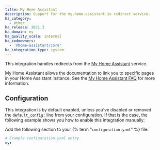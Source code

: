 ```yaml
---
title: My Home Assistant
description: Support for the my.home-assistant.io redirect service.
ha_category:
  - Other
ha_release: 2021.3
ha_domain: my
ha_quality_scale: internal
ha_codeowners:
  - '@home-assistant/core'
ha_integration_type: system
---
```


This integration handles redirects from the [My Home Assistant](https://my.home-assistant.io) service.

My Home Assistant allows the documentation to link you to specific pages in your Home Assistant instance. See the [My Home Assistant FAQ](https://my.home-assistant.io/faq/) for more information.

## Configuration

This integration is by default enabled, unless you've disabled or removed the [`default_config:`](/integrations/default_config/) line from your configuration. If that is the case, the following example shows you how to enable this integration manually:

Add the following section to your {% term "`configuration.yaml`" %} file:

```yaml
# Example configuration.yaml entry
my:
```
